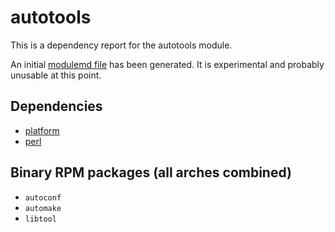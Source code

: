 # autotools
This is a dependency report for the autotools module.

An initial [modulemd file](autotools.yaml) has been generated. It is experimental and probably unusable at this point.
## Dependencies
* [platform](../platform)
* [perl](../perl)
## Binary RPM packages (all arches combined)
* `autoconf`
* `automake`
* `libtool`
